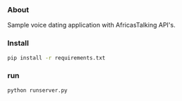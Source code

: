 ### About

Sample voice dating application with AfricasTalking API's.


### Install

```bash
pip install -r requirements.txt
```


### run

```bash
python runserver.py
```
